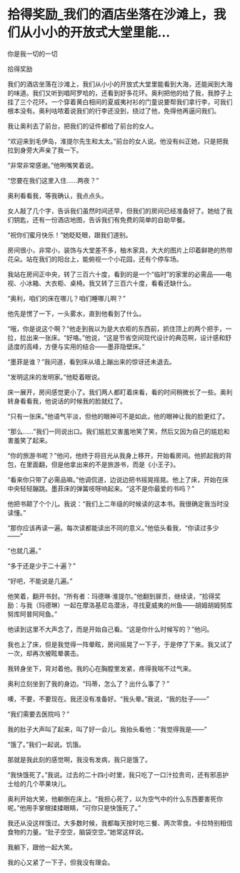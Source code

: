# 拾得奖励_我们的酒店坐落在沙滩上，我们从小小的开放式大堂里能...

你是我一切的一切

拾得奖励

我们的酒店坐落在沙滩上，我们从小小的开放式大堂里能看到大海，还能闻到大海的味道。我们又听到唱阿罗哈的，还看到好多花环。奥利把他的给了我，我脖子上挂了三个花环。一个穿着黄白相间的夏威夷衬衫的门童说要帮我们拿行李，可我们根本没有。奥利咕哝着说我们的行李还没到，绕过了他，免得他再逼问我们。

我让奥利去了前台，把我们的证件都给了前台的女人。

“欢迎来到毛伊岛，淮提尔先生和太太。”前台的女人说。他没有纠正她，只是把我拉到身旁大声亲了我一下。

“非常非常感谢。”他咧嘴笑着说。

“您要在我们这里入住……两夜？”

奥利看看我，等我确认，我点点头。

女人敲了几个字，告诉我们虽然时间还早，但我们的房间已经准备好了。她给了我们钥匙，还有一份酒店地图，告诉我们有免费的简单的自助早餐。

“祝你们蜜月快乐！”她眨眨眼，跟我们道别。

房间很小，非常小，装饰与大堂差不多，柚木家具，大大的图片上印着鲜艳的热带花朵。站在我们的阳台上，能俯视一个小花园，还有个停车场。

我站在房间正中央，转了三百六十度，看到的是一个“临时”的家里的必需品——电视、小冰箱、大衣柜、桌椅。我又转了三百六十度，看看还缺什么。

“奥利，咱们的床在哪儿？咱们睡哪儿啊？”

他先是愣了一下，一头雾水，直到他看到了什么。

“哦，你是说这个啊？”他走到我以为是大衣柜的东西前，抓住顶上的两个把手，一拉，拉出来一张床。“好咯。”他说，“这是节省空间现代设计的典范啊，设计感和舒适度的高峰，方便与实用的结合——墨菲隐壁床。”

“墨菲是谁？”我问道，看到床从墙上蹦出来的惊讶还未退去。

“发明这床的发明家。”他眨着眼说。

床一展开，房间感觉更小了。我们两人都盯着床看，看的时间稍微长了一些。奥利转身看看我，他说话的时候我的脸就红了。

“只有一张床。”他语气平淡，但他的眼神可不是如此，他的眼神让我的脸更红了。

“那么……”我们一同说出口。我们尴尬又害羞地笑了笑，然后又因为自己的尴尬和害羞笑了起来。

“你的旅游书呢？”他问，他终于将目光从我身上移开，开始看房间。他抓起我的背包，在里面翻，但是他拿出来的不是旅游书，而是《小王子》。

“看来你只带了必需品嘛。”他调侃道，边说边把书摇晃摇晃。他上了床，开始在床中央轻轻蹦跳。墨菲床的弹簧吱呀响起来。“这不是你最爱的书吗？”

他把书颠了个个儿。我说：“我们上二年级的时候读的这本书。我很确定我当时没读懂。”

“那你应该再读一遍。每次读都能读出不同的意义。”他低头看我，“你读过多少——”

“也就几遍。”

“多于还是少于二十遍？”

“好吧，不能说是几遍。”

他笑着，翻开书封。“所有者：玛德琳·淮提尔。”他翻到扉页，继续读，“拾得奖励：与我（玛德琳）一起在摩洛基尼岛潜泳，寻找夏威夷的州鱼——胡姆胡姆努库努库阿普阿阿鱼。”

他读到这里不大声念了，而是开始自己看。“这是你什么时候写的？”他问。

我也上了床，但是我觉得一阵晕眩，房间摇晃了一下子，于是停了下来。我又试了一次，却再次被眩晕袭击。

我转身坐下，背对着他。我的心在胸膛里发紧，疼得我喘不过气来。

奥利立刻坐到了我的身边。“玛蒂，怎么了？出什么事了？”

噢，不要，不要现在。我还没有准备好。“我头晕。”我说，“我的肚子——”

“我们需要去医院吗？”

我的肚子大声叫了起来，叫了好一会儿。我抬头看他：“我觉得我是——”

“饿了。”我们一起说。饥饿。

那就是我此刻的感觉啊，我没有发病，我只是饿了。

“我快饿死了。”我说。过去的二十四小时里，我只吃了一口汁拉贵司，还有邪恶护士给的几个苹果块儿。

奥利开始大笑，他躺倒在床上。“我担心死了，以为空气中的什么东西要害死你呢。”他用手掌根揉揉眼睛，“可你只是快饿死了。”

我还从没这样饿过。大多数时候，我都每天按时吃三餐、两次零食。卡拉特别相信食物的力量。“肚子空空，脑袋空空。”她常这样说。

我躺下，跟他一起大笑。

我的心又紧了一下子，但我没有理会。